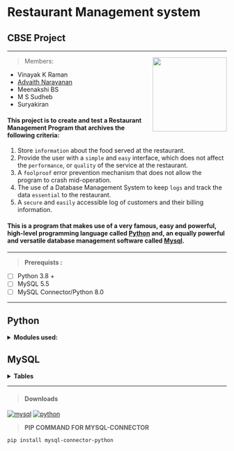 # **Restaurant Management system**
## CBSE Project
---
<img align="right" width="170" height="170" src="https://i.imgur.com/oeCaInY.png"> 

> Members:  
 -  Vinayak K Raman  
 -  [Advaith Narayanan](https://twitter.com/advaithnarayan) 
 -  Meenakshi BS 
 -  M S Sudheb
 -  Suryakiran
#### This project is to create and test a Restaurant Management Program that archives the following criteria:
 1. Store `information` about the food served at the restaurant. 
 2. Provide the user with a `simple` and `easy` interface, which does not affect the `performance`, or `quality` of the service at the restaurant.
 3. A `foolproof` error prevention mechanism that does not allow the program to crash mid-operation.
 4. The use of a Database Management System to keep `logs` and track the data `essential` to the restaurant.
 5. A `secure` and `easily` accessible log of customers and their billing information.  
 
#### This is a program that makes use of a very famous, easy and powerful, high-level programming language called [**Python**](https://en.wikipedia.org/wiki/Python_(programming_language)) and, an equally powerful and versatile database management software called [**Mysql**](https://en.wikipedia.org/wiki/MySQL).  
---
> **Prerequists :**
 - [ ] Python 3.8 +
 - [ ] MySQL 5.5
 - [ ] MySQL Connector/Python 8.0
 
--- 

## Python

<details><summary><b>Modules used:</summary></b> 
 
 - mysql.connector
 - csv
 - random
 - smtplib
 - ssl
 - os
 - time
 
</details>

## MySQL 

<details><summary><b>Tables</summary></b>  

| Field | Type | Null | Key | Default | Extra |
|----------|-------------|------|-----|---------|-------|
| fno | int(3)      | NO   | PRIMARY KEY | NULL    |       |
| fname | varchar(50) | YES  |     | NULL    |       |
| type | varchar(20) | YES  |     | NULL    |       |
| price  | int(5)      | YES  |     | NULL    |       |

 </details>


---


>#### Downloads 

[![mysql](https://i.ibb.co/MCjFnY3/Mysql.png)](https://drive.google.com/file/d/1atgvrxOllQFe0fN6j3T2MJfnDmEaCNlH/view?usp=sharing)
[![python](https://i.ibb.co/0XCPPcF/Python.png)](https://www.python.org/)

>**PIP COMMAND FOR MYSQL-CONNECTOR**

`pip install mysql-connector-python`
